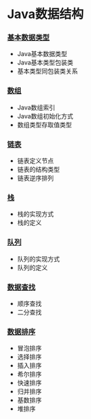 # Java数据结构

### [基本数据类型](./base)
* Java基本数据类型
* Java基本类型包装类
* 基本类型同包装类关系

### [数组](./array)
* Java数组索引
* Java数组初始化方式
* 数组类型存取值类型

### [链表](./link)
* 链表定义节点
* 链表的结构类型
* 链表逆序排列

### [栈](./stack)
* 栈的实现方式
* 栈的定义

### [队列](./queue)
* 队列的实现方式
* 队列的定义

### [数据查找](./search)
* 顺序查找
* 二分查找

### [数据排序](./sort)
* 冒泡排序
* 选择排序
* 插入排序
* 希尔排序
* 快速排序
* 归并排序
* 基数排序
* 堆排序